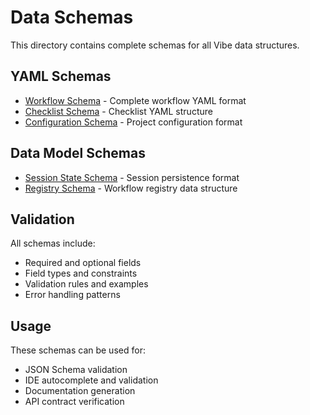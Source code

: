 # Data Schemas

This directory contains complete schemas for all Vibe data structures.

## YAML Schemas

- [Workflow Schema](workflow-schema.md) - Complete workflow YAML format
- [Checklist Schema](checklist-schema.md) - Checklist YAML structure
- [Configuration Schema](configuration-schema.md) - Project configuration format

## Data Model Schemas

- [Session State Schema](session-schema.md) - Session persistence format
- [Registry Schema](registry-schema.md) - Workflow registry data structure

## Validation

All schemas include:

- Required and optional fields
- Field types and constraints
- Validation rules and examples
- Error handling patterns

## Usage

These schemas can be used for:

- JSON Schema validation
- IDE autocomplete and validation
- Documentation generation
- API contract verification
